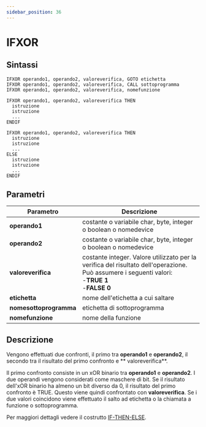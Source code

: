 ```yaml
---
sidebar_position: 36
---
```


# IFXOR

## Sintassi

  ```
IFXOR operando1, operando2, valoreverifica, GOTO etichetta
IFXOR operando1, operando2, valoreverifica, CALL sottoprogramma
IFXOR operando1, operando2, valoreverifica, nomefunzione

IFXOR operando1, operando2, valoreverifica THEN
    istruzione
    istruzione
    ... 
ENDIF

IFXOR operando1, operando2, valoreverifica THEN
    istruzione
    istruzione
    ... 
ELSE
    istruzione
    istruzione
    ... 
ENDIF
  ```

## Parametri
|Parametro                    | Descrizione                                                                                           |                
|-----------------------------|-------------------------------------------------------------------------------------------------------|
| **operando1**               | costante o variabile char, byte, integer o boolean o nomedevice                                                               |         
| **operando2**               | costante o variabile char, byte, integer o boolean o nomedevice                                 |        
| **valoreverifica**          | costante integer. Valore utilizzato per la verifica del risultato dell'operazione. <br/>Può assumere i seguenti valori: <br/>-**TRUE 1** <br/>-**FALSE 0**                                                                    |     
| **etichetta**               | nome dell'etichetta a cui saltare                                                                     | 
| **nomesottoprogramma**      | etichetta di sottoprogramma                                                                           |
| **nomefunzione**            | nome della funzione                                                                                   |    

## Descrizione
Vengono effettuati due confronti, il primo tra **operando1** e **operando2**, il secondo tra il risultato del primo confronto e **  valoreverifica**.

Il primo confronto consiste in un xOR binario tra **operando1** e **operando2**. I due operandi vengono considerati come maschere di bit. Se il risultato dell'xOR binario ha almeno un bit diverso da 0, il risultato del primo confronto è TRUE. Questo viene quindi confrontato con **valoreverifica**. Se i due valori coincidono viene effettuato il salto ad etichetta o la chiamata a funzione o sottoprogramma.

Per maggiori dettagli vedere il costrutto [IF-THEN-ELSE](IF.md).

